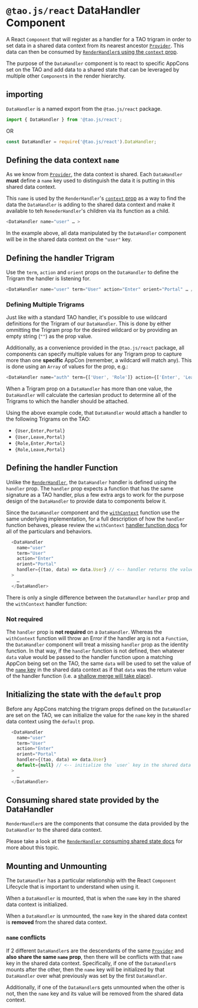 # `@tao.js/react` DataHandler Component

A React `Component` that will register as a handler for a TAO trigram in order to set data in a
shared data context from its nearest ancestor [`Provider`](provider.md).  This data can then be
consumed by [`RenderHandler`s using the `context` prop](render-handler.md#consuming-shared-state-from-the-data-context).

The purpose of the `DataHandler` component is to react to specific AppCons set on the TAO and
add data to a shared state that can be leveraged by multiple other `Component`s in the render
hierarchy.

## importing

`DataHandler` is a named export from the `@tao.js/react` package.

```javascript
import { DataHandler } from '@tao.js/react';
```

OR

```javascript
const DataHandler = require('@tao.js/react').DataHandler;
```

## Defining the data context `name`

As we know from [`Provider`](provider.md), the data context is shared.  Each `DataHandler` **must**
define a `name` key used to distinguish the data it is putting in this shared data context.

This `name` is used by the `RenderHandler`'s [`context` prop](render-handler.md#consuming-shared-state-from-the-data-context)
as a way to find the data the `DataHandler` is adding to the shared data context and make it
available to teh `RenederHandler`'s children via its function as a child.

```javascript
<DataHandler name="user" … >
```

In the example above, all data manipulated by the `DataHandler` component will be in the shared
data context on the `"user"` key.

## Defining the handler Trigram

Use the `term`, `action` and `orient` props on the `DataHandler` to define the Trigram the handler
is listening for.

```javascript
<DataHandler name="user" term="User" action="Enter" orient="Portal" … />
```

### Defining Multiple Trigrams

Just like with a standard TAO handler, it's possible to use wildcard definitions for the Trigram
of our `DataHandler`.  This is done by either ommitting the Trigram prop for the desired wildcard
or by providing an empty string (`""`) as the prop value.

Additionally, as a convenience provided in the `@tao.js/react` package, all components can specify
multiple values for any Trigram prop to capture more than one **specific** AppCon (remember, a
wildcard will match any).  This is done using an `Array` of values for the prop, e.g.:

```javascript
<DataHandler name="auth" term={['User', 'Role']} action={['Enter', 'Leave']} orient="Portal" … />
```

When a Trigram prop on a `DataHandler` has more than one value, the `DataHandler` will calculate
the cartesian product to determine all of the Trigrams to which the handler should be attached.

Using the above example code, that `DataHandler` would attach a handler to the following Trigrams
on the TAO:

* `{User,Enter,Portal}`
* `{User,Leave,Portal}`
* `{Role,Enter,Portal}`
* `{Role,Leave,Portal}`

## Defining the handler Function

Unlike the [`RenderHandler`](render-handler.md), the `DataHandler` handler is defined using the
`handler` prop.  The `handler` prop expects a function that has the same signature as a TAO handler,
plus a few extra args to work for the purpose design of the `DataHandler` to provide data to
components below it.

Since the `DataHandler` component and the [`withContext`](with-context.md) function use the same
underlying implementation, for a full description of how the `handler` function behaves, please
review the `withContext` [handler function docs](with-context.md#defining-the-handler-function) for
all of the particulars and behaviors.

```javascript
  <DataHandler
    name="user"
    term="User"
    action="Enter"
    orient="Portal"
    handler={(tao, data) => data.User} // <-- handler returns the value used to set the key 'user' in the shared data context for consumption by children and descendants
  >
    …
  </DataHandler>
```

There is only a single difference between the `DataHandler` `handler` prop and the `withContext`
handler function:

### Not required

The `handler` prop is **not required** on a `DataHandler`. Whereas the `withContext` function will
throw an Error if the handler arg is not a `Function`, the `DataHandler` component will treat a
missing `handler` prop as the identity function.  In that way, if the `handler` function is not
defined, then whatever `data` value would be passed to the handler function upon a matching AppCon
being set on the TAO, the same `data` will be used to set the value of the [`name` key](#defining-the-data-context-name)
in the shared data context as if that `data` was the return value of the handler function (i.e.
a [shallow merge will take place](with-context.md#using-the-handler-to-return-data)).

## Initializing the state with the `default` prop

Before any AppCons matching the trigram props defined on the `DataHandler` are set on the TAO,
we can initialize the value for the `name` key in the shared data context using the `default`
prop.

```javascript
  <DataHandler
    name="user"
    term="User"
    action="Enter"
    orient="Portal"
    handler={(tao, data) => data.User}
    default={null} // <-- initialize the `user` key in the shared data context with the value `null`
  >
    …
  </DataHandler>
```

## Consuming shared state provided by the DataHandler

`RenderHandler`s are the components that consume the data provided by the `DataHandler` to the
shared data context.

Please take a look at the [`RenderHandler` consuming shared state docs](render-handler.md#consuming-shared-state-from-the-data-context)
for more about this topic.

## Mounting and Unmounting

The `DataHandler` has a particular relationship with the React `Component` Lifecycle that is
important to understand when using it.

When a `DataHandler` is mounted, that is when the `name` key in the shared data context is
initialized.

When a `DataHandler` is unmounted, the `name` key in the shared data context is **removed**
from the shared data context.

### `name` conflicts

If 2 different `DataHandler`s are the descendants of the same [`Provider`](provider.md) and
**also share the same `name` prop**, then there will be conflicts with that `name` key in
the shared data context.  Specifically, if one of the `DataHandler`s mounts after the other,
then the `name` key will be initialized by that `DataHandler` over what previously was set
by the first `DataHandler`.

Additionally, if one of the `DataHandler`s gets unmounted when the other is not, then the `name`
key and its value will be removed from the shared data context.
